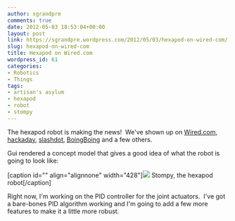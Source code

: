 ```yaml
---
author: sgrandpre
comments: true
date: 2012-05-03 18:53:04+00:00
layout: post
link: https://sgrandpre.wordpress.com/2012/05/03/hexapod-on-wired-com/
slug: hexapod-on-wired-com
title: Hexapod on Wired.com
wordpress_id: 61
categories:
- Robotics
- Things
tags:
- artisan's asylum
- hexapod
- robot
- stompy
---
```


The hexapod robot is making the news!  We've shown up on [Wired.com](http://www.wired.com/autopia/2012/05/stompy-project-hexapod/), [hackaday](http://hackaday.com/2012/05/03/meet-stompy-your-new-robotic-overlord/), [slashdot](http://hardware.slashdot.org/story/12/05/02/179221/ma-hackerspace-building-rideable-hexapod), [BoingBoing](http://boingboing.net/2012/05/02/stompy-is-coming.html) and a few others.



Gui rendered a concept model that gives a good idea of what the robot is going to look like:



[caption id="" align="alignnone" width="428"]![](http://www.wired.com/images_blogs/autopia/2012/05/Stompy-Isometric.jpg) Stompy, the hexapod robot[/caption]



Right now, I'm working on the PID controller for the joint actuators.  I've got a bare-bones PID algorithm working and I'm going to add a few more features to make it a little more robust.
